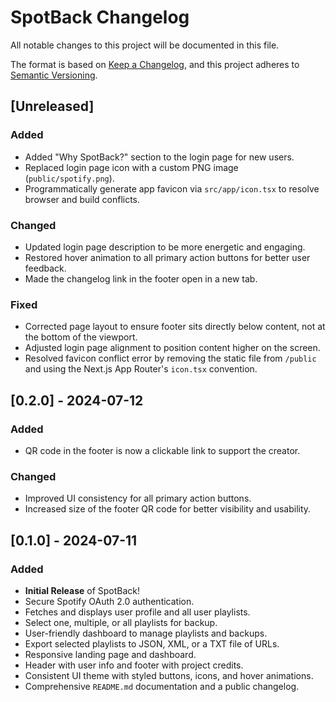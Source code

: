 # SpotBack Changelog

All notable changes to this project will be documented in this file.

The format is based on [Keep a Changelog](https://keepachangelog.com/en/1.0.0/),
and this project adheres to [Semantic Versioning](https://semver.org/spec/v2.0.0.html).

## [Unreleased]

### Added
- Added "Why SpotBack?" section to the login page for new users.
- Replaced login page icon with a custom PNG image (`public/spotify.png`).
- Programmatically generate app favicon via `src/app/icon.tsx` to resolve browser and build conflicts.

### Changed
- Updated login page description to be more energetic and engaging.
- Restored hover animation to all primary action buttons for better user feedback.
- Made the changelog link in the footer open in a new tab.

### Fixed
- Corrected page layout to ensure footer sits directly below content, not at the bottom of the viewport.
- Adjusted login page alignment to position content higher on the screen.
- Resolved favicon conflict error by removing the static file from `/public` and using the Next.js App Router's `icon.tsx` convention.

## [0.2.0] - 2024-07-12

### Added
- QR code in the footer is now a clickable link to support the creator.

### Changed
- Improved UI consistency for all primary action buttons.
- Increased size of the footer QR code for better visibility and usability.

## [0.1.0] - 2024-07-11

### Added
- **Initial Release** of SpotBack!
- Secure Spotify OAuth 2.0 authentication.
- Fetches and displays user profile and all user playlists.
- Select one, multiple, or all playlists for backup.
- User-friendly dashboard to manage playlists and backups.
- Export selected playlists to JSON, XML, or a TXT file of URLs.
- Responsive landing page and dashboard.
- Header with user info and footer with project credits.
- Consistent UI theme with styled buttons, icons, and hover animations.
- Comprehensive `README.md` documentation and a public changelog.
